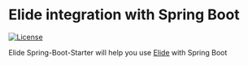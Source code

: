 # Elide integration with Spring Boot

 [![License](http://img.shields.io/:license-apache-brightgreen.svg)](http://www.apache.org/licenses/LICENSE-2.0.html)
 
 Elide Spring-Boot-Starter will help you use [Elide](https://github.com/yahoo/elide) with Spring Boot
 